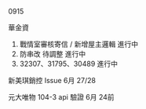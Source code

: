 0915

華金資

1. 戰情室審核寄信 / 新增屋主邏輯 進行中
2. 防串改 待調整 進行中
3. 32307、31795、30489 進行中

新美琪銷控 Issue 6月 27/28

元大唯物 104-3 api 驗證 6月 24前
